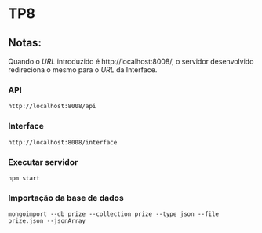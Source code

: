 # TP8

## Notas:
Quando o *URL* introduzido é http://localhost:8008/, o servidor desenvolvido redireciona o mesmo para o *URL* da Interface.

### API
```
http://localhost:8008/api
```

### Interface
```
http://localhost:8008/interface
```

### Executar servidor
```
npm start
```

### Importação da base de dados
```
mongoimport --db prize --collection prize --type json --file prize.json --jsonArray
```